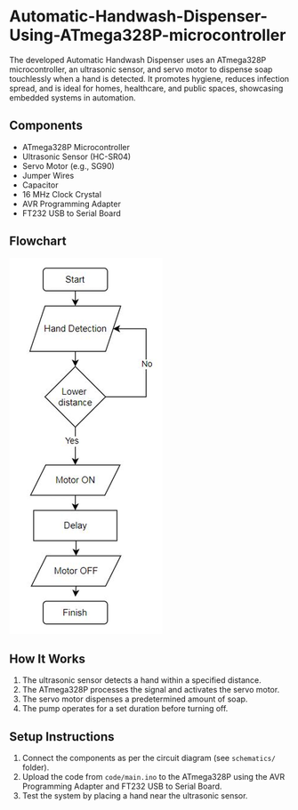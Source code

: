 # Automatic-Handwash-Dispenser-Using-ATmega328P-microcontroller
The developed Automatic Handwash Dispenser uses an ATmega328P microcontroller, an ultrasonic sensor, and servo motor to dispense soap touchlessly when a hand is detected. It promotes hygiene, reduces infection spread, and is ideal for homes, healthcare, and public spaces, showcasing embedded systems in automation.
## Components
- ATmega328P Microcontroller
- Ultrasonic Sensor (HC-SR04)
- Servo Motor (e.g., SG90)
- Jumper Wires
- Capacitor
- 16 MHz Clock Crystal
- AVR Programming Adapter
- FT232 USB to Serial Board

## Flowchart
![Flowchart](flow.png)

## How It Works
1. The ultrasonic sensor detects a hand within a specified distance.
2. The ATmega328P processes the signal and activates the servo motor.
3. The servo motor dispenses a predetermined amount of soap.
4. The pump operates for a set duration before turning off.

## Setup Instructions
1. Connect the components as per the circuit diagram (see `schematics/` folder).
2. Upload the code from `code/main.ino` to the ATmega328P using the AVR Programming Adapter and FT232 USB to Serial Board.
3. Test the system by placing a hand near the ultrasonic sensor.
